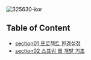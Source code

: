 ![325630-kor](https://user-images.githubusercontent.com/80089860/163219331-27278967-31ef-41f7-99c1-23e86a3d32e3.png)

## Table of Content

- [section01 프로젝트 환경설정](https://github.com/Jinuk93/TIL/blob/master/Spring/Spring%20Introduction/docs/section1%20%ED%94%84%EB%A1%9C%EC%A0%9D%ED%8A%B8%20%ED%99%98%EA%B2%BD%EC%84%A4%EC%A0%95.md)
- [section02 스프링 웹 개발 기초](https://github.com/Jinuk93/TIL/blob/master/Spring/Spring%20Introduction/docs/section2%20%EC%8A%A4%ED%94%84%EB%A7%81%20%EC%9B%B9%20%EA%B0%9C%EB%B0%9C%20%EA%B8%B0%EC%B4%88.md)

